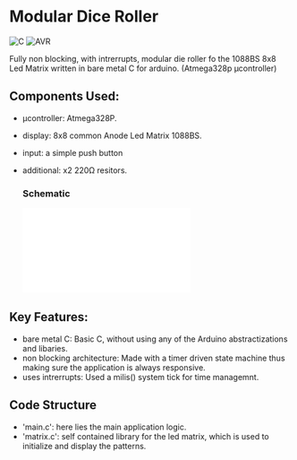 # Modular Dice Roller

![C](https://img.shields.io/badge/C-A8B9CC?style=for-the-badge&logo=c&logoColor=white)
![AVR](https://img.shields.io/badge/AVR-C_Programming-336699?style=for-the-badge)

Fully non blocking, with intrerrupts, modular die roller fo the 1088BS 8x8 Led Matrix written in bare metal C for arduino. (Atmega328p µcontroller)

## Components Used:
* µcontroller: Atmega328P.
* display: 8x8 common Anode Led Matrix 1088BS.
* input: a simple push button
* additional: x2 220Ω resitors.

  ### Schematic

  ![Schematic](DiceRoller/hardware/Schematic.pdf)


## Key Features:
* bare metal C: Basic C, without using any of the Arduino abstractizations and libaries.
* non blocking architecture: Made with a timer driven state machine thus making sure the application is always responsive.
* uses intrerrupts: Used a milis() system tick for time managemnt.

## Code Structure

* 'main.c': here lies the main application logic.
* 'matrix.c': self contained library for the led matrix, which is used to initialize and display the patterns.
